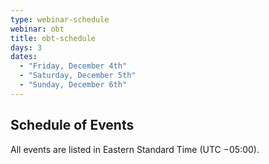 ```yaml
---
type: webinar-schedule
webinar: obt
title: obt-schedule
days: 3
dates:
  - "Friday, December 4th"
  - "Saturday, December 5th"
  - "Sunday, December 6th"
---
```


## <span class="emphasized-header">Schedule of Events</span>

All events are listed in Eastern Standard Time (UTC −05:00).

<script type="text/javascript">(function () {
  if (window.addtocalendar)if(typeof window.addtocalendar.start == "function")return;
  if (window.ifaddtocalendar == undefined) { window.ifaddtocalendar = 1;
    var d = document, s = d.createElement('script'), g = 'getElementsByTagName';
    s.type = 'text/javascript';s.charset = 'UTF-8';s.async = true;
    s.src = ('https:' == window.location.protocol ? 'https' : 'http')+'://addtocalendar.com/atc/1.5/atc.min.js';
    var h = d[g]('body')[0];h.appendChild(s); }})();
</script>
